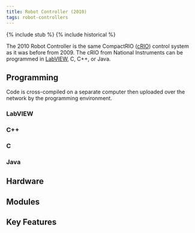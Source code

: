 ```yaml
---
title: Robot Controller (2010)
tags: robot-controllers
---
```


{% include stub %}
{% include historical %}

The 2010 Robot Controller is the same CompactRIO ([cRIO](crio)) control system as it
was before from 2009. The cRIO from National Instruments can be programmed in
[LabVIEW](labview), C, C++, or Java.


## Programming

Code is cross-compiled on a separate computer then uploaded over the network
by the programming environment.


### LabVIEW

### C++

### C

### Java

## Hardware

## Modules

## Key Features
